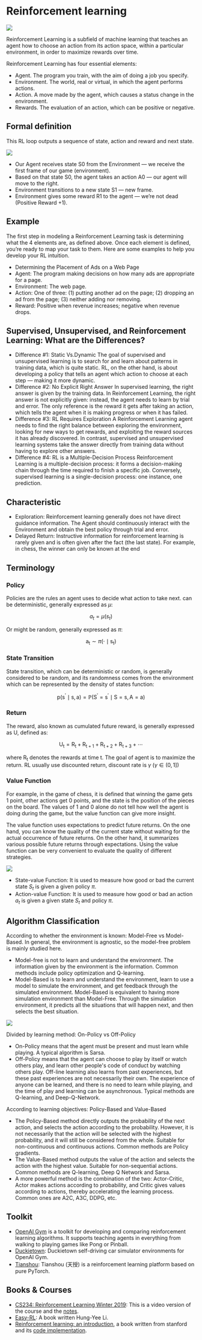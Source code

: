 # Reinforcement learning
<img src="1.png"></img>

Reinforcement Learning is a subfield of machine learning that teaches an agent how to choose an action from its action space, within a particular environment, in order to maximize rewards over time.

Reinforcement Learning has four essential elements:
- Agent. The program you train, with the aim of doing a job you specify.
- Environment. The world, real or virtual, in which the agent performs actions.
- Action. A move made by the agent, which causes a status change in the environment.
- Rewards. The evaluation of an action, which can be positive or negative.

## Formal definition
This RL loop outputs a sequence of state, action and reward and next state.

<img src="2.png"></img>

- Our Agent receives state S0 from the Environment — we receive the first frame of our game (environment).
- Based on that state S0, the agent takes an action A0 — our agent will move to the right.
- Environment transitions to a new state S1 — new frame.
- Environment gives some reward R1 to the agent — we’re not dead (Positive Reward +1).

## Example
The first step in modeling a Reinforcement Learning task is determining what the 4 elements are, as defined above. Once each element is defined, you’re ready to map your task to them.
Here are some examples to help you develop your RL intuition.
- Determining the Placement of Ads on a Web Page
- Agent: The program making decisions on how many ads are appropriate for a page.
- Environment: The web page.
- Action: One of three: (1) putting another ad on the page; (2) dropping an ad from the page; (3) neither adding nor removing.
- Reward: Positive when revenue increases; negative when revenue drops.

## Supervised, Unsupervised, and Reinforcement Learning: What are the Differences?
- Difference #1: Static Vs.Dynamic
The goal of supervised and unsupervised learning is to search for and learn about patterns in training data, which is quite static. RL, on the other hand, is about developing a policy that tells an agent which action to choose at each step — making it more dynamic.
- Difference #2: No Explicit Right Answer
In supervised learning, the right answer is given by the training data. In Reinforcement Learning, the right answer is not explicitly given: instead, the agent needs to learn by trial and error. The only reference is the reward it gets after taking an action, which tells the agent when it is making progress or when it has failed.
- Difference #3: RL Requires Exploration
A Reinforcement Learning agent needs to find the right balance between exploring the environment, looking for new ways to get rewards, and exploiting the reward sources it has already discovered. In contrast, supervised and unsupervised learning systems take the answer directly from training data without having to explore other answers.
- Difference #4: RL is a Multiple-Decision Process
Reinforcement Learning is a multiple-decision process: it forms a decision-making chain through the time required to finish a specific job. Conversely, supervised learning is a single-decision process: one instance, one prediction.

## Characteristic
- Exploration: Reinforcement learning generally does not have direct guidance information. The Agent should continuously interact with the Environment and obtain the best policy through trial and error.
- Delayed Return: Instructive information for reinforcement learning is rarely given and is often given after the fact (the last state). For example, in chess, the winner can only be known at the end

## Terminology
### Policy
Policies are the rules an agent uses to decide what action to take next. can be deterministic, generally expressed as $\mu$:

$$
a_{t}=\mu\left(s_{t}\right)
$$

Or might be random, generally expressed as $\pi$:

$$
\mathrm{a}_{\mathrm{t}} \sim \pi\left(\cdot \mid \mathrm{s}_{\mathrm{t}}\right)
$$

### State Transition
State transition, which can be deterministic or random, is generally considered to be random, and its randomness comes from the environment which can be represented by the density of states function:

$$
\mathrm{p}\left(\mathrm{s}^{\prime} \mid \mathrm{s}, \mathrm{a}\right)=\mathbb{P}\left(\mathrm{S}^{\prime}=\mathrm{s}^{\prime} \mid \mathrm{S}=\mathrm{s}, \mathrm{A}=\mathrm{a}\right)
$$

### Return
The reward, also known as cumulated future reward, is generally expressed as U, defined as:

$$
\mathrm{U}_{\mathrm{t}}=\mathrm{R}_{\mathrm{t}}+\mathrm{R}_{\mathrm{t}+1}+\mathrm{R}_{\mathrm{t}+2}+\mathrm{R}_{\mathrm{t}+3}+\cdots
$$

where $\mathrm{R}_{\mathrm{t}}$ denotes the rewards at time t. The goal of agent is to maximize the return. RL usually use discounted return, discount rate is $\gamma$ ($\gamma \in (0, 1]$)

### Value Function
For example, in the game of chess, it is defined that winning the game gets 1 point, other actions get 0 points, and the state is the position of the pieces on the board. The values of 1 and 0 alone do not tell how well the agent is doing during the game, but the value function can give more insight.

The value function uses expectations to predict future returns. On the one hand, you can know the quality of the current state without waiting for the actual occurrence of future returns. On the other hand, it summarizes various possible future returns through expectations. Using the value function can be very convenient to evaluate the quality of different strategies.

<img src="value.png"></img>

- State-value Function: It is used to measure how good or bad the current state $S_t$ is given a given policy $\pi$.
- Action-value Function: It is used to measure how good or bad an action $a_t$ is given a given state $S_t$ and policy $\pi$.

## Algorithm Classification
According to whether the environment is known: Model-Free vs Model-Based. In general, the environment is agnostic, so the model-free problem is mainly studied here.
- Model-free is not to learn and understand the environment. The information given by the environment is the information. Common methods include policy optimization and Q-learning.
- Model-Based is to learn and understand the environment, learn to use a model to simulate the environment, and get feedback through the simulated environment. Model-Based is equivalent to having more simulation environment than Model-Free. Through the simulation environment, it predicts all the situations that will happen next, and then selects the best situation.

<img src="3.png"></img>

Divided by learning method: On-Policy vs Off-Policy
- On-Policy means that the agent must be present and must learn while playing. A typical algorithm is Sarsa.
- Off-Policy means that the agent can choose to play by itself or watch others play, and learn other people's code of conduct by watching others play. Off-line learning also learns from past experiences, but these past experiences are not necessarily their own. The experience of anyone can be learned, and there is no need to learn while playing, and the time of play and learning can be asynchronous. Typical methods are Q-learning, and Deep-Q-Network.

According to learning objectives: Policy-Based and Value-Based
- The Policy-Based method directly outputs the probability of the next action, and selects the action according to the probability. However, it is not necessarily that the action will be selected with the highest probability, and it will still be considered from the whole. Suitable for non-continuous and continuous actions. Common methods are Policy gradients.
- The Value-Based method outputs the value of the action and selects the action with the highest value. Suitable for non-sequential actions. Common methods are Q-learning, Deep Q Network and Sarsa.
- A more powerful method is the combination of the two: Actor-Critic, Actor makes actions according to probability, and Critic gives values according to actions, thereby accelerating the learning process. Common ones are A2C, A3C, DDPG, etc.

## Toolkit
- [OpenAI Gym](https://gym.openai.com/) is a toolkit for developing and comparing reinforcement learning algorithms. It supports teaching agents in everything from walking to playing games like Pong or Pinball.
- [Duckietown](https://github.com/duckietown/gym-duckietown): Duckietown self-driving car simulator environments for OpenAI Gym.
- [Tianshou](https://tianshou.readthedocs.io/en/latest/): Tianshou (天授) is a reinforcement learning platform based on pure PyTorch.

## Books & Courses
- [CS234: Reinforcement Learning Winter 2019](https://www.youtube.com/playlist?list=PLoROMvodv4rOSOPzutgyCTapiGlY2Nd8u): This is a video version of the course and the [notes](https://github.com/tallamjr/stanford-cs234).
- [Easy-RL](https://datawhalechina.github.io/easy-rl/#/): A book written Hung-Yee Li.
- [Reinforcement learning: an introduction](https://web.stanford.edu/class/psych209/Readings/SuttonBartoIPRLBook2ndEd.pdf), a book written from stanford and its [code implementation](https://github.com/ShangtongZhang/reinforcement-learning-an-introduction).
